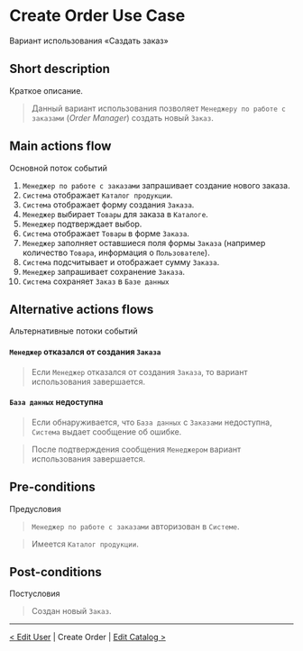 # Create Order Use Case
Вариант использования «Саздать заказ»

## Short description 
Краткое описание.
> Данный вариант использования позволяет `Менеджеру по работе с заказами` (*Order Manager*) создать новый `Заказ`.

## Main actions flow
Основной поток событий

1. `Менеджер по работе с заказами` запрашивает создание нового заказа.
2. `Система` отображает `Каталог продукции`.
3. `Система` отображает форму создания `Заказа`.
4. `Менеджер` выбирает `Товары` для заказа в `Каталоге`.
5. `Менеджер` подтверждает выбор.
6. `Система` отображает `Товары` в форме `Заказа`.
7. `Менеджер` заполняет оставшиеся поля формы `Заказа` (например количество `Товара`, информация о `Пользователе`).
8. `Система` подсчитывает и отображает сумму `Заказа`.
9. `Менеджер` запрашивает сохранение `Заказа`.
10. `Система` сохраняет `Заказ` в `Базе данных`

## Alternative actions flows
Альтернативные потоки событий

#### `Менеджер` отказался от создания `Заказа`
> Если `Менеджер` отказался от создания `Заказа`, то вариант использования завершается.

#### `База данных` недоступна
> Если обнаруживается, что `База данных` с `Заказами` недоступна, `Система` выдает сообщение об ошибке. 

> После подтверждения сообщения `Менеджером` вариант использования завершается.

## Pre-conditions
Предусловия
> `Менеджер по работе с заказами` авторизован в `Системе`. 

> Имеется `Каталог продукции`.

## Post-conditions
Постусловия
> Создан новый `Заказ`.

*** 

[< Edit User](http://drapegnik.github.io/bsu/technology/lab2/docs/edit-user.md) | Create Order | [Edit Catalog >](http://drapegnik.github.io/bsu/technology/lab2/docs/edit-catalog.md)